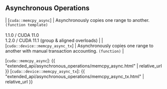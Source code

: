 ## Asynchronous Operations

| [`cuda::memcpy_async`]           | Asynchronously copies one range to another. `(function template)` <br/><br/> 1.1.0 / CUDA 11.0 <br/> 1.2.0 / CUDA 11.1 (group & aligned overloads) |
| [`cuda::device::memcpy_async_tx`] | Asynchronously copies one range to another with manual transaction accounting. `(function)`                                                        |


[`cuda::memcpy_async`]: {{ "extended_api/asynchronous_operations/memcpy_async.html" | relative_url }}
[`cuda::device::memcpy_async_tx`]: {{ "extended_api/asynchronous_operations/memcpy_async_tx.html" | relative_url }}
